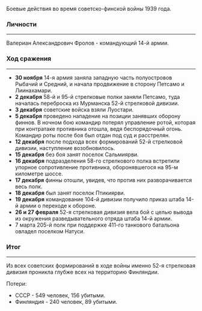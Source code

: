 Боевые действия во время советско-финской войны 1939 года.

### Личности
---
Валериан Александрович Фролов - командующий 14-й армии.
### Ход сражения
---
- **30 ноября** 14-я армия заняла западную часть полуостровов Рыбачий и Средний, и начала продвижение в сторону Петсамо и Лиинахамари.
- **2 декабря** 58-й и 95-й стрелковые полки заняли Петсамо, туда началась переброска из Мурманска 52-й стрелковой дивизии. 
- **3 декабря** советские войска взяли Луостари.
- **5 декабря** проведено нападение на позиции занявших оборону финнов. В ночном бою командир потерял управление ротой, которая при контратаке противника отошла, ведя беспорядочный огонь. Командир роты после боя был отдан под суд и расстрелян.
- **12 декабря** после подхода всех формирований 52-й стрелковой дивизии, наступление возобновилось.
- **15 декабря** без боя занят поселок Сальмиярви.
- **16 декабря** подразделения 58-го стрелкового полка встретили упорное сопротивление противника, оборонявшегося на 95-м километре шоссе.
- **17 декабря** финны отошли, увидев, что против них разворачивается весь полк.
- **18 декабря** был занят поселок Птикиярви.
- **19 декабря** командование 104-й дивизии получило приказ штаба 14-й армии о переходе к обороне.
- **26 и 27 февраля** 52-я стрелковая дивизия вела бой с целью вывода из окружения разведывательного отряда штаба 14-й армии.
- 7 марта 205-й полк при поддержке 411-го танкового батальона овладел поселком Натуси.
### Итог
---
Из всех советских формирований в ходе войны именно 52-я стрелковая дивизия проникла глубже всех на территорию Финляндии.

Потери:
- СССР - 549 человек, 156 убитыми.
- Финляндия - 240 человек, 89 убитыми.